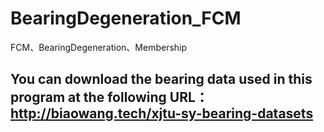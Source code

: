 # BearingDegeneration_FCM
FCM、BearingDegeneration、Membership
## You can download the bearing data used in this program at the following URL：http://biaowang.tech/xjtu-sy-bearing-datasets
